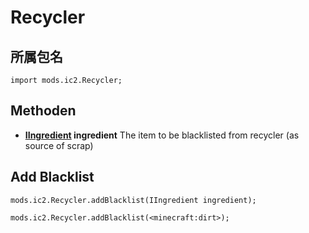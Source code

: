 # Recycler

## 所属包名

`import mods.ic2.Recycler;`

## Methoden

- **[IIngredient](/Vanilla/Variable_Types/IIngredient/) ingredient** The item to be blacklisted from recycler (as source of scrap)

## Add Blacklist

```zenscript
mods.ic2.Recycler.addBlacklist(IIngredient ingredient);

mods.ic2.Recycler.addBlacklist(<minecraft:dirt>);
```